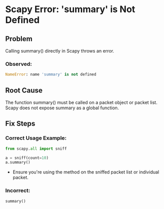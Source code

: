 # Scapy Error: 'summary' is Not Defined

## Problem
Calling summary() directly in Scapy throws an error.

### Observed:
```python
NameError: name 'summary' is not defined
```

## Root Cause
The function summary() must be called on a packet object or packet list. Scapy does not expose summary as a global function.

## Fix Steps

### Correct Usage Example:
```python
from scapy.all import sniff

a = sniff(count=10)
a.summary()
```

- Ensure you're using the method on the sniffed packet list or individual packet.

### Incorrect:
```python
summary()
```

